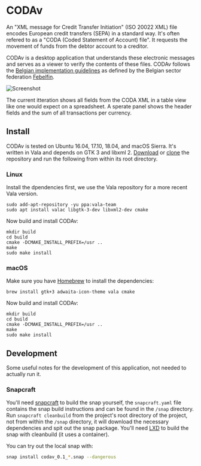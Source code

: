 # CODAv

An "XML message for Credit Transfer Initiation" (ISO 20022 XML) file encodes European credit transfers (SEPA) in a standard way. It's often refered to as a "CODA (Coded Statement of Account) file". It requests the movement of funds from the debtor account to a creditor.

CODAv is a desktop application that understands these electronic messages and serves as a viewer to verify the contents of these files. CODAv follows the [Belgian implementation guidelines](https://www.febelfin.be/sites/default/files/files/standard-credit_transfer-xml-v31-en_0.pdf) as defined by the Belgian sector federation [Febelfin](https://www.febelfin.be).

![Screenshot](data/Screenshot.png)

The current itteration shows all fields from the CODA XML in a table view like one would expect on a spreadsheet. A sperate panel shows the header fields and the sum of all transactions per currency.

## Install

CODAv is tested on Ubuntu 16.04, 17.10, 18.04, and macOS Sierra. It's written in Vala and depends on GTK 3 and libxml 2. [Download](https://github.com/cimm/codav/archive/master.zip) or [clone](https://github.com/cimm/codav.git) the repository and run the following from within its root directory.

### Linux

Install the dpendencies first, we use the Vala repository for a more recent Vala version.

```
sudo add-apt-repository -yu ppa:vala-team
sudo apt install valac libgtk-3-dev libxml2-dev cmake
```

Now build and install CODAv:

```
mkdir build
cd build
cmake -DCMAKE_INSTALL_PREFIX=/usr ..
make
sudo make install
```

### macOS

Make sure you have [Homebrew](https://brew.sh/) to install the dependencies:

```
brew install gtk+3 adwaita-icon-theme vala cmake
```

Now build and install CODAv:

```
mkdir build
cd build
cmake -DCMAKE_INSTALL_PREFIX=/usr ..
make
sudo make install
```

## Development

Some useful notes for the development of this application, not needed to actually run it.

### Snapcraft

You'll need [snapcraft](https://snapcraft.io/) to build the snap yourself, the `snapcraft.yaml` file contains the snap build instructions and can be found in the `/snap` directory. Run `snapcraft cleanbuild` from the project's root directory of the project, not from within the `/snap` directory, it will download the necessary dependencies and spit out the snap package. You'll need [LXD](https://docs.snapcraft.io/build-snaps/build-on-lxd-docker) to build the snap with cleanbuild (it uses a container).

You can try out the local snap with:

```bash
snap install codav_0.1_*.snap --dangerous
```
